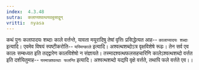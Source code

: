 ```yaml
---
index:  4.3.48
sutra:  कलाप्यश्वत्थयवबुसाद्वुन्
vritti:  nyasa
---
```


कथं पुनः कलापादयः शब्दाः काले वर्त्तन्ते, यावता मयूरादिषु तेषां वृत्तिः प्रसिद्धेत्यत आह-- `कालाप्यादयः शब्दाः` इत्यादि। एवमेव विषयं स्पष्टीकरोति-- `यस्मिन्काले` इत्यादि। अश्वत्थशब्दोऽत्र वृक्षविशेषे रूढः। तेन सर्व एव कालः सम्बध्यत इति तद्द्वारेण कालविशेषो न संज्ञायते। तस्मादश्वत्थफलसहचारिणि कालेऽश्वत्थशब्दो वर्त्तत इति दर्शयितुमाह-- `यस्मान्नश्वत्थाः फलन्ति` इत्यादि। अश्वत्थशब्दो यद्यपि वृक्षे वर्त्तते, तथापि फले वर्त्तते एव।।

